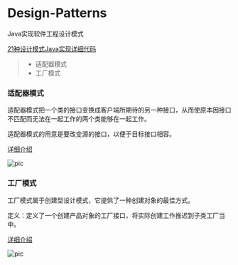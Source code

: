 # Design-Patterns
Java实现软件工程设计模式

[21种设计模式Java实现详细代码](http://www.cnblogs.com/java-my-life/archive/2012/04/13/2442795.html)

> * 适配器模式
> * 工厂模式




### 适配器模式

适配器模式把一个类的接口变换成客户端所期待的另一种接口，从而使原本因接口不匹配而无法在一起工作的两个类能够在一起工作。

适配器模式的用意是要改变源的接口，以便于目标接口相容。

[详细介绍](http://www.cnblogs.com/java-my-life/archive/2012/04/13/2442795.html)

![pic](./1.png)


### 工厂模式

工厂模式属于创建型设计模式，它提供了一种创建对象的最佳方式。

定义：定义了一个创建产品对象的工厂接口，将实际创建工作推迟到子类工厂当中。

[详细介绍](https://www.cnblogs.com/chenxkang/p/6689631.html)

![pic](https://images2015.cnblogs.com/blog/732741/201704/732741-20170410135243813-72690066.png)



